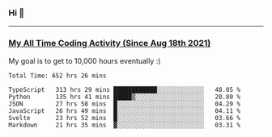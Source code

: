 ### Hi 🙂

---

### <a href="https://wakatime.com/@Eroxl">My All Time Coding Activity (Since Aug 18th 2021)</a>
My goal is to get to 10,000 hours eventually :)
<!--START_SECTION:waka-->

```text
Total Time: 652 hrs 26 mins

TypeScript   313 hrs 29 mins ████████████░░░░░░░░░░░░░   48.05 %
Python       135 hrs 41 mins █████▒░░░░░░░░░░░░░░░░░░░   20.80 %
JSON         27 hrs 58 mins  █░░░░░░░░░░░░░░░░░░░░░░░░   04.29 %
JavaScript   26 hrs 49 mins  █░░░░░░░░░░░░░░░░░░░░░░░░   04.11 %
Svelte       23 hrs 52 mins  █░░░░░░░░░░░░░░░░░░░░░░░░   03.66 %
Markdown     21 hrs 35 mins  ▓░░░░░░░░░░░░░░░░░░░░░░░░   03.31 %
```

<!--END_SECTION:waka-->
